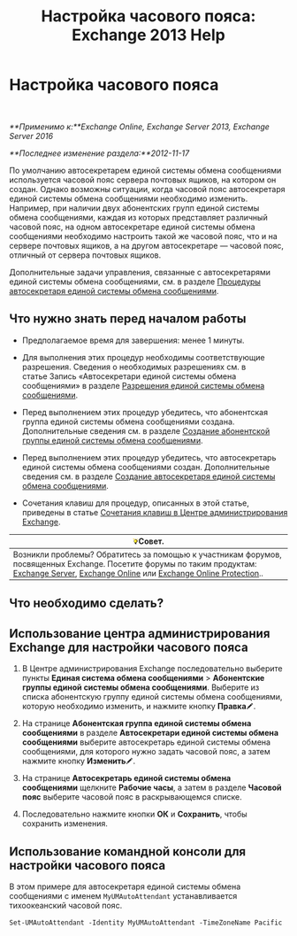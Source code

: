 ﻿---
title: 'Настройка часового пояса: Exchange 2013 Help'
TOCTitle: Настройка часового пояса
ms:assetid: 30d769e1-3657-4622-bc9a-643c63cf46d9
ms:mtpsurl: https://technet.microsoft.com/ru-ru/library/Aa997162(v=EXCHG.150)
ms:contentKeyID: 50556354
ms.date: 04/30/2018
mtps_version: v=EXCHG.150
ms.translationtype: HT
---

# Настройка часового пояса

 

_**Применимо к:**Exchange Online, Exchange Server 2013, Exchange Server 2016_

_**Последнее изменение раздела:**2012-11-17_

По умолчанию автосекретарем единой системы обмена сообщениями используется часовой пояс сервера почтовых ящиков, на котором он создан. Однако возможны ситуации, когда часовой пояс автосекретаря единой системы обмена сообщениями необходимо изменить. Например, при наличии двух абонентских групп единой системы обмена сообщениями, каждая из которых представляет различный часовой пояс, на одном автосекретаре единой системы обмена сообщениями необходимо настроить такой же часовой пояс, что и на сервере почтовых ящиков, а на другом автосекретаре — часовой пояс, отличный от сервера почтовых ящиков.

Дополнительные задачи управления, связанные с автосекретарями единой системы обмена сообщениями, см. в разделе [Процедуры автосекретаря единой системы обмена сообщениями](um-auto-attendant-procedures-exchange-2013-help.md).

## Что нужно знать перед началом работы

  - Предполагаемое время для завершения: менее 1 минуты.

  - Для выполнения этих процедур необходимы соответствующие разрешения. Сведения о необходимых разрешениях см. в статье Запись «Автосекретари единой системы обмена сообщениями» в разделе [Разрешения единой системы обмена сообщениями](unified-messaging-permissions-exchange-2013-help.md).

  - Перед выполнением этих процедур убедитесь, что абонентская группа единой системы обмена сообщениями создана. Дополнительные сведения см. в разделе [Создание абонентской группы единой системы обмена сообщениями](create-a-um-dial-plan-exchange-2013-help.md).

  - Перед выполнением этих процедур убедитесь, что автосекретарь единой системы обмена сообщениями создан. Дополнительные сведения см. в разделе [Создание автосекретаря единой системы обмена сообщениями](create-a-um-auto-attendant-exchange-2013-help.md).

  - Сочетания клавиш для процедур, описанных в этой статье, приведены в статье [Сочетания клавиш в Центре администрирования Exchange](keyboard-shortcuts-in-the-exchange-admin-center-exchange-online-protection-help.md).

<table>
<thead>
<tr class="header">
<th><img src="images/Bb124558.tip(EXCHG.150).gif" title="Совет" alt="Совет" />Совет.</th>
</tr>
</thead>
<tbody>
<tr class="odd">
<td>Возникли проблемы? Обратитесь за помощью к участникам форумов, посвященных Exchange. Посетите форумы по таким продуктам: <a href="https://go.microsoft.com/fwlink/p/?linkid=60612">Exchange Server</a>, <a href="https://go.microsoft.com/fwlink/p/?linkid=267542">Exchange Online</a> или <a href="https://go.microsoft.com/fwlink/p/?linkid=285351">Exchange Online Protection</a>..</td>
</tr>
</tbody>
</table>


## Что необходимо сделать?

## Использование центра администрирования Exchange для настройки часового пояса

1.  В Центре администрирования Exchange последовательно выберите пункты **Единая система обмена сообщениями** \> **Абонентские группы единой системы обмена сообщениями**. Выберите из списка абонентскую группу единой системы обмена сообщениями, которую необходимо изменить, и нажмите кнопку **Правка**![Значок редактирования](images/Bb124582.6f53ccb2-1f13-4c02-bea0-30690e6ea71d(EXCHG.150).gif "Значок редактирования").

2.  На странице **Абонентская группа единой системы обмена сообщениями** в разделе **Автосекретари единой системы обмена сообщениями** выберите автосекретарь единой системы обмена сообщениями, для которого нужно задать часовой пояс, а затем нажмите кнопку **Изменить**![Значок редактирования](images/Bb124582.6f53ccb2-1f13-4c02-bea0-30690e6ea71d(EXCHG.150).gif "Значок редактирования").

3.  На странице **Автосекретарь единой системы обмена сообщениями** щелкните **Рабочие часы**, а затем в разделе **Часовой пояс** выберите часовой пояс в раскрывающемся списке.

4.  Последовательно нажмите кнопки **ОК** и **Сохранить**, чтобы сохранить изменения.

## Использование командной консоли для настройки часового пояса

В этом примере для автосекретаря единой системы обмена сообщениями с именем `MyUMAutoAttendant` устанавливается тихоокеанский часовой пояс.

    Set-UMAutoAttendant -Identity MyUMAutoAttendant -TimeZoneName Pacific

